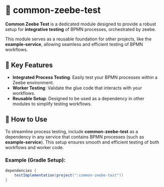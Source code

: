 # 🧪 common-zeebe-test

**Common Zeebe Test** is a dedicated module designed to provide a robust setup for **integrative testing** of  BPMN processes, orchestrated by zeebe.

This module serves as a reusable foundation for other projects, like the **example-service**, allowing seamless and efficient testing of BPMN workflows.

## 🔧 Key Features

- **Integrated Process Testing**: Easily test your BPMN processes within a Zeebe environment.
- **Worker  Testing**: Validate the glue code that interacts with your workflows.
- **Reusable Setup**: Designed to be used as a dependency in other modules to simplify testing workflows.

## 📌 How to Use

To streamline process testing, include **common-zeebe-test** as a dependency in any service that contains BPMN processes (such as **example-service**). This setup ensures smooth and efficient testing of both workflows and worker code.

### Example (Gradle Setup):

```gradle
dependencies {
    testImplementation(project(":common-zeebe-test"))
}
```
